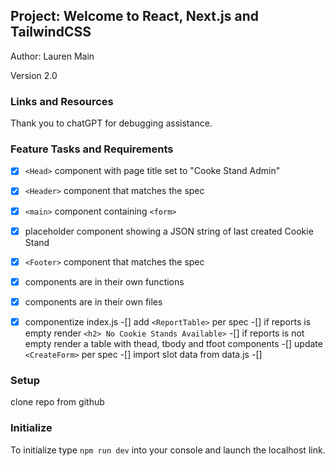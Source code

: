 ## Project: Welcome to React, Next.js and TailwindCSS

Author: Lauren Main

Version 2.0

### Links and Resources

Thank you to chatGPT for debugging assistance. 

### Feature Tasks and Requirements

- [x] `<Head>` component with page title set to "Cooke Stand Admin"
- [x] `<Header>` component that matches the spec
- [x] `<main>` component containing `<form>`
- [x] placeholder component showing a JSON string of last created Cookie Stand
- [x] `<Footer>` component that matches the spec
- [x] components are in their own functions
- [x] components are in their own files

-[x] componentize index.js
-[] add `<ReportTable>` per spec
-[] if reports is empty render `<h2> No Cookie Stands Available>`
-[] if reports is not empty render a table with thead, tbody and tfoot components
-[] update `<CreateForm>` per spec
-[] import slot data from data.js
-[] 

### Setup

clone repo from github

### Initialize

To initialize type `npm run dev` into your console and launch the localhost link. 